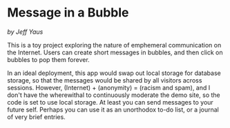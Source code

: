 # Message in a Bubble
_by Jeff Yaus_

This is a toy project exploring the nature of emphemeral communication on the Internet.
Users can create short messages in bubbles, and then click on bubbles to pop them forever.

In an ideal deployment, this app would swap out local storage for database storage,
so that the messages would be shared by all visitors across sessions. However, 
(Internet) + (anonymity) = (racism and spam), and I don't have the wherewithal to 
continuously moderate the demo site, so the code is set to use local storage.
At least you can send messages to your future self. Perhaps you can use it as an 
unorthodox to-do list, or a journal of very brief entries.